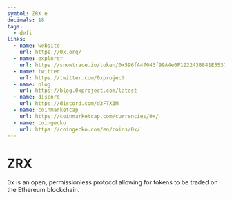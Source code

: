```yaml
---
symbol: ZRX.e
decimals: 18
tags:
  - defi
links:
  - name: website
    url: https://0x.org/
  - name: explorer
    url: https://snowtrace.io/token/0x596fA47043f99A4e0F122243B841E55375cdE0d2
  - name: twitter
    url: https://twitter.com/0xproject
  - name: blog
    url: https://blog.0xproject.com/latest
  - name: discord
    url: https://discord.com/d3FTX3M
  - name: coinmarketcap
    url: https://coinmarketcap.com/currencies/0x/
  - name: coingecko
    url: https://coingecko.com/en/coins/0x/
---
```


# ZRX

0x is an open, permissionless protocol allowing for tokens to be traded on the Ethereum blockchain.
